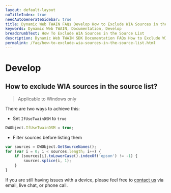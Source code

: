 ```yaml
---
layout: default-layout
noTitleIndex: true
needAutoGenerateSidebar: true
title: Dynamic Web TWAIN FAQs Develop How to Exclude WIA Sources in the Source List
keywords: Dynamic Web TWAIN, Documentation, Develop
breadcrumbText: How To Exclude WIA Sources in the Source List
description: Dynamic Web TWAIN SDK Documentation FAQs How to Exclude WIA Sources in the Source List
permalink: /faq/how-to-exclude-wia-sources-in-the-source-list.html
---
```


# Develop

## How to exclude WIA sources in the source list?

> Applicable to Windows only

There are two ways to achieve this:

* Set `IfUseTwainDSM` to `true`

``` javascript
DWObject.IfUseTwainDSM = true;
```

* Filter sources before listing them

``` javascript
var sources = DWObject.GetSourceNames();
for (var i = 0; i < sources.length; i++) {
    if (sources[i].toLowerCase().indexOf('epson') != -1) {
        sources.splice(i, 1);
    }
}
```

If you are still having issues with a device, please feel free to [contact us](https://www.dynamsoft.com/company/contact/) via email, live chat, or phone call.